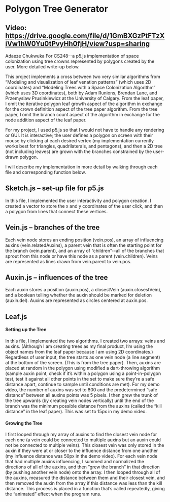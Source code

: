 


# Polygon Tree Generator
## Video: https://drive.google.com/file/d/1GmBXGzPtFTzXiVw1hW0Yu0tPvyHh0fjH/view?usp=sharing
Adaeze Chukwuka
For CS248--a p5.js implementation of space colonization using tree crowns represented by polygons created by the user. More detailed write-up below.

This project implements a cross between two very similar algorithms from “Modeling and visualization of leaf venation patterns” (which uses 2D coordinates) and “Modeling Trees with a Space Colonization Algorithm” (which uses 3D coordinates), both by Adam Runions, Brendan Lane, and Przemyslaw Prusinkiewicz at the University of Calgary. From the leaf paper, I omit the iterative polygon leaf growth aspect of the algorithm in exchange for the crown definition aspect of the tree paper algorithm. From the tree paper, I omit the branch count aspect of the algorithm in exchange for the node addition aspect of the leaf paper.

For my project, I used p5.js so that I would not have to handle any rendering or GUI. It is interactive; the user defines a polygon on screen with their mouse by clicking at each desired vertex (my implementation currently works best for triangles, quadrilaterals, and pentagons), and then a 2D tree (not including leaves) are grown with the branches constrained by the user-drawn polygon. 

I will describe my implementation in more detail by walking through each file and corresponding function below. 

## Sketch.js – set-up file for p5.js
In this file, I implemented the user interactivity and polygon creation. I created a vector to store the x and y coordinates of the user click, and then a polygon from lines that connect these vertices.


## Vein.js – branches of the tree
Each vein node stores an ending position (vein.pos), an array of influencing auxins (vein.relatedAuxins), a parent vein that is often the starting point for the branch (vein.parent), and an array of  “children”--all of the branches that sprout from this node or have this node as a parent (vein.children). Veins are represented as lines drawn from vein.parent to vein.pos.

## Auxin.js – influences of the tree
Each auxin stores a position (auxin.pos), a closestVein (auxin.closestVein), and a boolean telling whether the auxin should be marked for deletion (auxin.del). Auxins are represented as circles centered at auxin.pos. 

## Leaf.js
#### Setting up the Tree 

In this file, I implemented the two algorithms. I created two arrays: veins and auxins. (Although I am creating trees as my final product, I’m using the object names from the leaf paper because I am using 2D coordinates.)  Regardless of user input, the tree starts as one vein node (a line segment) at the bottom of the screen. (This is from the tree paper). Then, auxins are placed at random in the polygon using modified a dart-throwing algorithm (sample auxin point, check if it’s within a polygon using a point-in-polygon test, test it against all other points in the set to make sure they’re a safe distance apart, continue to sample until conditions are met). For my demo video, the number of auxins was set to 800 and the predetermined “safe distance” between all auxins points was 5 pixels. I then grew the trunk of the tree upwards (by creating vein nodes vertically) until the end of the branch was the minimum possible distance from the auxins (called the “kill distance” in the leaf paper). This was set to 15px in my demo video.

#### Growing the Tree

I first looped through my array of auxins to find the closest vein node for each one (a vein could be connected to multiple auxins but an auxin could not be connected to multiple veins). This closest vein was only stored in the auxin if they were at or closer to the influence distance from one another (my influence distance was 50px in the demo video). For each vein node that had multiple auxins influencing, I summed and normalized the directions of all of the auxins, and then “grew the branch” in that direction (by pushing another vein node) onto the array. I then looped through all of the auxins, measured the distance between them and their closest vein, and then removed the auxin from the array if this distance was less than the kill distance. This process is placed in a function that’s called repeatedly, giving the “animated” effect when the program runs. 
